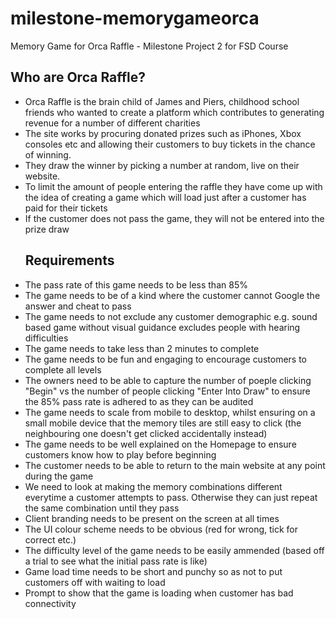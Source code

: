 # milestone-memorygameorca
Memory Game for Orca Raffle - Milestone Project 2 for FSD Course

## Who are Orca Raffle?
<ul>
<li>Orca Raffle is the brain child of James and Piers, childhood school friends who wanted to create a platform which contributes to generating revenue for a number of different charities</li>
<li>The site works by procuring donated prizes such as iPhones, Xbox consoles etc and allowing their customers to buy tickets in the 
chance of winning.</li>
<li>They draw the winner by picking a number at random, live on their website.</li> 
<li>To limit the amount of people entering the raffle they have come up with the idea of creating a game which will load just after a customer has paid for their tickets</li>
<li>If the customer does not pass the game, they will not be entered into the prize draw</li>

## Requirements
<li>The pass rate of this game needs to be less than 85%</li>
<li>The game needs to be of a kind where the customer cannot Google the answer and cheat to pass</li>
<li>The game needs to not exclude any customer demographic e.g. sound based game without visual guidance excludes people with hearing
difficulties </li>
<li>The game needs to take less than 2 minutes to complete</li>
<li>The game needs to be fun and engaging to encourage customers to complete all levels</li>
<li>The owners need to be able to capture the number of poeple clicking "Begin" vs the number of people clicking "Enter Into Draw"
to ensure the 85% pass rate is adhered to as they can be audited</li>
<li>The game needs to scale from mobile to desktop, whilst ensuring on a small mobile device that the memory tiles are still easy to
click (the neighbouring one doesn't get clicked accidentally instead)</li>
<li>The game needs to be well explained on the Homepage to ensure customers know how to play before beginning</li>
<li>The customer needs to be able to return to the main website at any point during the game</li>
<li>We need to look at making the memory combinations different everytime a customer attempts to pass. Otherwise they can just repeat
the same combination until they pass</li>
<li>Client branding needs to be present on the screen at all times</li>
<li>The UI colour scheme needs to be obvious (red for wrong, tick for correct etc.)</li>
<li>The difficulty level of the game needs to be easily ammended (based off a trial to see what the initial pass rate is like)</li>
<li>Game load time needs to be short and punchy so as not to put customers off with waiting to load</li>
<li>Prompt to show that the game is loading when customer has bad connectivity</li>
